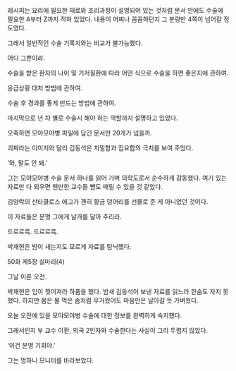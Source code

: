 레시피는 요리에 필요한 재료와 조리과정이 설명되어 있는 것처럼 문서 안에도 수술에 필요한 A부터 Z까지 적혀 있었다. 내용이 어찌나 꼼꼼하던지 그 분량만 4쪽이 넘어갈 정도였다.

그래서 일반적인 수술 기록지와는 비교가 불가능했다.

어디 그뿐이랴.

수술을 받은 환자의 나이 및 기저질환에 따라 어떤 식으로 수술을 하면 좋은지에 관하여.

응급상황 대처 방법에 관하여.

수술 후 경과를 좋게 만드는 방법에 관하여.

마지막으로 년 차 별로 수술시 해야 하는 역할까지 설명하고 있었다.

오죽하면 모야모야병 파일에 담긴 문서만 20개가 넘을까.

괴짜라는 이미지와 달리 김동석은 치밀함과 집요함의 극치를 보여 주었다.

‘와, 말도 안 돼.’

그는 모야모야병 수술 문서 하나를 읽어 가며 의학도로서 순수하게 감동했다. 여기 있는 자료만 다 외우면 웬만한 교수들 뺨도 때릴 수 있을 것 같았다.

김양락의 산타클로스 에고가 괜히 황금 덩어리를 선물로 준 게 아니었던 것이다.

이 자료들은 분명 그에게 날개를 달아 주리라.

드르르륵. 드르르륵.

박재현은 밤이 새는지도 모르게 자료를 탐닉했다.

50화 제5장 실마리(4)

그날 이른 오전.

박재현은 입이 찢어져라 하품을 했다. 밤새 김동석이 보낸 자료를 읽느라 한숨도 자지 못했다. 하지만 몸은 물 먹은 솜처럼 무거웠어도 마음만은 날아갈 듯 가벼웠다.

오늘 오전에 있을 모야모야병 수술에 대한 정보를 완벽하게 숙지했다.

그래서인지 부 교수 이환, 의국 2인자와 수술한다는 사실이 그리 두렵지 않았다.

‘이건 분명 기회야.’

그는 멍하니 모니터를 바라보았다.